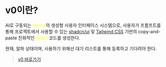 # v0이란?

AI로 구동되는 <font color="#ffff00">Vercel</font>의 생성형 사용자 인터페이스 시스템으로, 사용자가 프롬프트를 통해 프로젝트에서 사용할 수 있는 [shadcn/ui](https://ui.shadcn.com/) 및 [Tailwind CSS](https://tailwindcss.com/) 기반의 copy-and-paste 친화적인 <font color="#ffff00">React</font> 코드를 생성한다. 

현재, 알파 상태이며, 사용하기 위해선 대기 리스트를 통해 등록하고 기다려야 한다.

> [v0 바로가기](https://v0.dev/)   